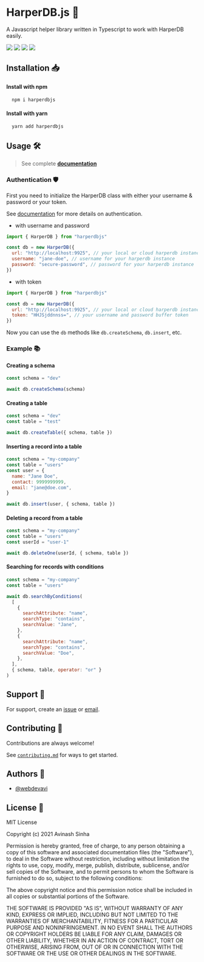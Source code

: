 # HarperDB.js 🚀

A Javascript helper library written in Typescript to work with HarperDB easily.

<img src="https://img.shields.io/apm/l/atomic-design-ui.svg?style=for-the-badge" style="display:inline-block"></img>
<img src="https://img.shields.io/david/dev/webdevavi/harperdbjs?style=for-the-badge" style="display:inline-block"></img>
<img src="https://img.shields.io/github/v/release/webdevavi/harperdbjs?style=for-the-badge" style="display:inline-block"></img>
<img src="https://img.shields.io/npm/dy/harperdbjs?style=for-the-badge" style="display:inline-block"></img>

## Installation 📥

#### Install with npm

```bash
  npm i harperdbjs
```

#### Install with yarn

```bash
  yarn add harperdbjs
```

## Usage 🛠

> See complete [**documentation**](https://harperdbjs.webdevavi.com)

### Authentication 🛡

First you need to initialize the HarperDB class with either your username & password or your token.

See [documentation](https://harperdb.io/developers/documentation/security/authentication/) for more details on authentication.

- with username and password

```javascript
import { HarperDB } from "harperdbjs"

const db = new HarperDB({
  url: "http://localhost:9925", // your local or cloud harperdb instance's url
  username: "jane-doe", // username for your harperdb instance
  password: "secure-password", // password for your harperdb instance
})
```

- with token

```javascript
import { HarperDB } from "harperdbjs"

const db = new HarperDB({
  url: "http://localhost:9925", // your local or cloud harperdb instance's url
  token: "HHJSjddnnss=", // your username and password buffer token
})
```

Now you can use the `db` methods like `db.createSchema`, `db.insert`, etc.

### Example 📚

#### Creating a schema

```javascript
const schema = "dev"

await db.createSchema(schema)
```

#### Creating a table

```javascript
const schema = "dev"
const table = "test"

await db.createTable({ schema, table })
```

#### Inserting a record into a table

```javascript
const schema = "my-company"
const table = "users"
const user = {
  name: "Jane Doe",
  contact: 9999999999,
  email: "jane@doe.com",
}

await db.insert(user, { schema, table })
```

#### Deleting a record from a table

```javascript
const schema = "my-company"
const table = "users"
const userId = "user-1"

await db.deleteOne(userId, { schema, table })
```

#### Searching for records with conditions

```javascript
const schema = "my-company"
const table = "users"

await db.searchByConditions(
  [
    {
      searchAttribute: "name",
      searchType: "contains",
      searchValue: "Jane",
    },
    {
      searchAttribute: "name",
      searchType: "contains",
      searchValue: "Doe",
    },
  ],
  { schema, table, operator: "or" }
)
```

## Support 💯

For support, create an [issue](https://github.com/webdevavi/harperdbjs/issues/new) or [email](mailto:savinash2608@gmail.com).

## Contributing 🙏

Contributions are always welcome!

See [`contributing.md`](/contributing.md) for ways to get started.

## Authors 👋

- [@webdevavi](https://www.github.com/webdevavi)

## License 📃

MIT License

Copyright (c) 2021 Avinash Sinha

Permission is hereby granted, free of charge, to any person obtaining a copy
of this software and associated documentation files (the "Software"), to deal
in the Software without restriction, including without limitation the rights
to use, copy, modify, merge, publish, distribute, sublicense, and/or sell
copies of the Software, and to permit persons to whom the Software is
furnished to do so, subject to the following conditions:

The above copyright notice and this permission notice shall be included in all
copies or substantial portions of the Software.

THE SOFTWARE IS PROVIDED "AS IS", WITHOUT WARRANTY OF ANY KIND, EXPRESS OR
IMPLIED, INCLUDING BUT NOT LIMITED TO THE WARRANTIES OF MERCHANTABILITY,
FITNESS FOR A PARTICULAR PURPOSE AND NONINFRINGEMENT. IN NO EVENT SHALL THE
AUTHORS OR COPYRIGHT HOLDERS BE LIABLE FOR ANY CLAIM, DAMAGES OR OTHER
LIABILITY, WHETHER IN AN ACTION OF CONTRACT, TORT OR OTHERWISE, ARISING FROM,
OUT OF OR IN CONNECTION WITH THE SOFTWARE OR THE USE OR OTHER DEALINGS IN THE
SOFTWARE.
